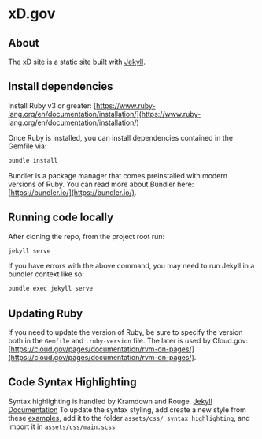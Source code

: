 # xD.gov

## About

The xD site is a static site built with [Jekyll](https://jekyllrb.com/).

## Install dependencies

Install Ruby v3 or greater: [https://www.ruby-lang.org/en/documentation/installation/](https://www.ruby-lang.org/en/documentation/installation/)

Once Ruby is installed, you can install dependencies contained in the Gemfile via:

```bash
bundle install
```

Bundler is a package manager that comes preinstalled with modern versions of Ruby. You can read more about Bundler here: [https://bundler.io/](https://bundler.io/).

## Running code locally

After cloning the repo, from the project root run:

```bash
jekyll serve
```

If you have errors with the above command, you may need to run Jekyll in a bundler context like so:

```bash
bundle exec jekyll serve
```

## Updating Ruby

If you need to update the version of Ruby, be sure to specify the version both in the `Gemfile` and `.ruby-version` file. The later is used by Cloud.gov: [https://cloud.gov/pages/documentation/rvm-on-pages/](https://cloud.gov/pages/documentation/rvm-on-pages/).


## Code Syntax Highlighting

Syntax highlighting is handled by Kramdown and Rouge.
[Jekyll Documentation](https://jekyllrb.com/docs/liquid/tags/#code-snippet-highlighting)
To update the syntax styling, add create a new style from these [examples](https://jwarby.github.io/jekyll-pygments-themes/languages/ruby.html), add it to the folder `assets/css/_syntax_highlighting`, and import it in `assets/css/main.scss`.

